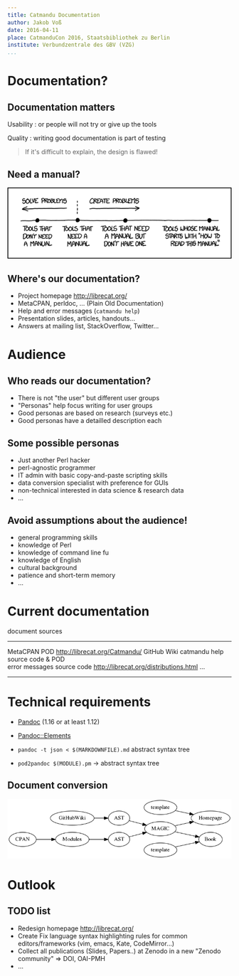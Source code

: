 ```yaml
---
title: Catmandu Documentation
author: Jakob Voß
date: 2016-04-11
place: CatmanduCon 2016, Staatsbibliothek zu Berlin
institute: Verbundzentrale des GBV (VZG)
...
```


# Documentation?

## Documentation matters

Usability
  : or people will not try or give up the tools

Quality
  : writing good documentation is part of testing

> If it's difficult to explain, the design is flawed!

## Need a manual?

![<https://xkcd.com/1343/>](xkcd1343.png)

## Where's our documentation?

* Project homepage <http://librecat.org/>
* MetaCPAN, perldoc, ... (Plain Old Documentation) 
* Help and error messages (`catmandu help`)
* Presentation slides, articles, handouts...
* Answers at mailing list, StackOverflow, Twitter...

# Audience

## Who reads our documentation?

* There is not "the user" but different user groups
* "Personas" help focus writing for user groups
* Good personas are based on research (surveys etc.)
* Good personas have a detailled description each

## Some possible personas

* Just another Perl hacker
* perl-agnostic programmer
* IT admin with basic copy-and-paste scripting skills
* data conversion specialist with preference for GUIs
* non-technical interested in data science & research data
* ...

## Avoid assumptions about the audience!

* general programming skills
* knowledge of Perl
* knowledge of command line fu
* knowledge of English
* cultural background
* patience and short-term memory
* ...

# Current documentation

document                                sources
--------------------------------------- ------------------
MetaCPAN                                POD
<http://librecat.org/Catmandu/>         GitHub Wiki
catmandu help                           source code & POD  
error messages                          source code
http://librecat.org/distributions.html  ...
--------------------------------------- ------------------

# Technical requirements

* [Pandoc](http://pandoc.org/) (1.16 or at least 1.12)
* [Pandoc::Elements](https://metacpan.org/release/Pandoc-Elements)

* `pandoc -t json < $(MARKDOWNFILE).md` abstract syntax tree
* `pod2pandoc $(MODULE).pm` $\rightarrow$ abstract syntax tree

## Document conversion

![](docflow.png)

# Outlook

## TODO list

* Redesign homepage <http://librecat.org/>
* Create Fix language syntax highlighting rules for common editors/frameworks
  (vim, emacs, Kate, CodeMirror...)
* Collect all publications (Slides, Papers..) at Zenodo
  in a new "Zenodo community" => DOI, OAI-PMH
* ...


